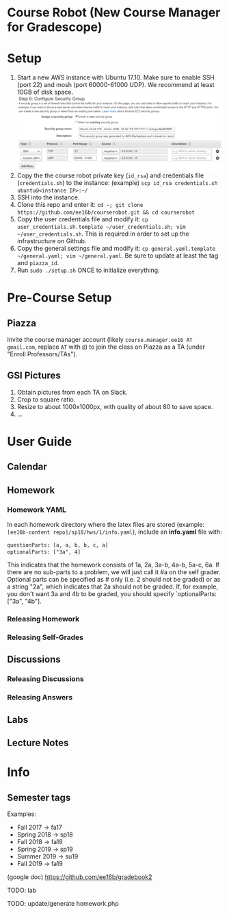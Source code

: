 Course Robot (New Course Manager for Gradescope)
================================================

# Setup

1. Start a new AWS instance with Ubuntu 17.10. Make sure to enable SSH (port 22) and mosh (port 60000-61000 UDP). We recommend at least 10GB of disk space. ![Ports to enable](images/ports.png)
2. Copy the the course robot private key (`id_rsa`) and credentials file (`credentials.sh`) to the instance: (example) `scp id_rsa credentials.sh ubuntu@<instance IP>:~/`
3. SSH into the instance.
4. Clone this repo and enter it: `cd ~; git clone https://github.com/ee16b/courserobot.git && cd courserobot`
5. Copy the user credentials file and modify it: `cp user_credentials.sh.template ~/user_credentials.sh; vim ~/user_credentials.sh`. This is required in order to set up the infrastructure on Github.
6. Copy the general settings file and modify it: `cp general.yaml.template ~/general.yaml; vim ~/general.yaml`. Be sure to update at least the tag and `piazza_id`.
7. Run `sudo ./setup.sh` ONCE to initialize everything.

# Pre-Course Setup

## Piazza

Invite the course manager account (likely `course.manager.ee16 AT gmail.com`, replace `AT` with `@`) to join the class on Piazza as a TA (under "Enroll Professors/TAs").

## GSI Pictures

1. Obtain pictures from each TA on Slack.
2. Crop to square ratio.
3. Resize to about 1000x1000px, with quality of about 80 to save space.
4. ...

# User Guide

## Calendar

## Homework

### Homework YAML

In each homework directory where the latex files are stored (example: `[ee16b-content repo]/sp18/hws/1/info.yaml`), include an **info.yaml** file with:

```
questionParts: [a, a, b, b, c, a]
optionalParts: ["3a", 4]
```

This indicates that the homework consists of 1a, 2a, 3a-b, 4a-b, 5a-c, 6a. If there are no sub-parts to a problem, we will just call it #a on the self grader. Optional parts can be specified as # only (i.e. 2 should not be graded) or as a string "2a", which indicates that 2a should not be graded. If, for example, you don't want 3a and 4b to be graded, you should specify `optionalParts: ["3a", "4b"].

### Releasing Homework

### Releasing Self-Grades

## Discussions

### Releasing Discussions

### Releasing Answers

## Labs

## Lecture Notes

# Info

## Semester tags

Examples:
- Fall 2017 -> fa17
- Spring 2018 -> sp18
- Fall 2018 -> fa18
- Spring 2019 -> sp19
- Summer 2019 -> su19
- Fall 2019 -> fa19

(google doc) https://github.com/ee16b/gradebook2

TODO: lab

TODO: update/generate homework.php
